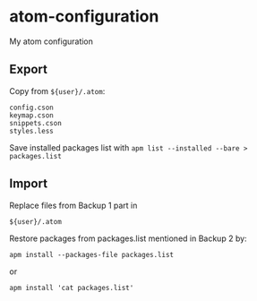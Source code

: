 # atom-configuration
My atom configuration

## Export

Copy from `${user}/.atom`:

```
config.cson
keymap.cson
snippets.cson
styles.less
```

Save installed packages list with `apm list --installed --bare > packages.list`


## Import

Replace files from Backup 1 part in 

`${user}/.atom`

Restore packages from packages.list mentioned in Backup 2 by:

`apm install --packages-file packages.list` 

or

`apm install 'cat packages.list'`
